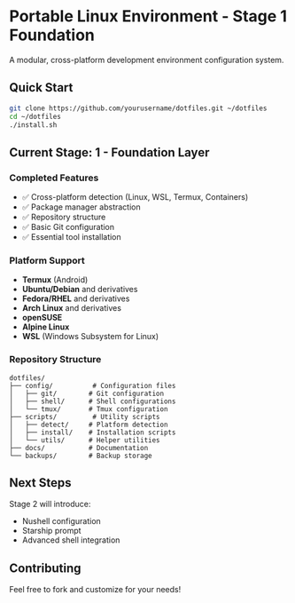 # Portable Linux Environment - Stage 1 Foundation

A modular, cross-platform development environment configuration system.

## Quick Start

```bash
git clone https://github.com/yourusername/dotfiles.git ~/dotfiles
cd ~/dotfiles
./install.sh
```

## Current Stage: 1 - Foundation Layer

### Completed Features
- ✅ Cross-platform detection (Linux, WSL, Termux, Containers)
- ✅ Package manager abstraction
- ✅ Repository structure
- ✅ Basic Git configuration
- ✅ Essential tool installation

### Platform Support
- **Termux** (Android)
- **Ubuntu/Debian** and derivatives
- **Fedora/RHEL** and derivatives
- **Arch Linux** and derivatives
- **openSUSE**
- **Alpine Linux**
- **WSL** (Windows Subsystem for Linux)

### Repository Structure
```
dotfiles/
├── config/          # Configuration files
│   ├── git/        # Git configuration
│   ├── shell/      # Shell configurations
│   └── tmux/       # Tmux configuration
├── scripts/         # Utility scripts
│   ├── detect/     # Platform detection
│   ├── install/    # Installation scripts
│   └── utils/      # Helper utilities
├── docs/           # Documentation
└── backups/        # Backup storage
```

## Next Steps

Stage 2 will introduce:
- Nushell configuration
- Starship prompt
- Advanced shell integration

## Contributing

Feel free to fork and customize for your needs!
